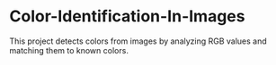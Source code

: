 # Color-Identification-In-Images
This project detects colors from images by analyzing RGB values and matching them to known colors.
